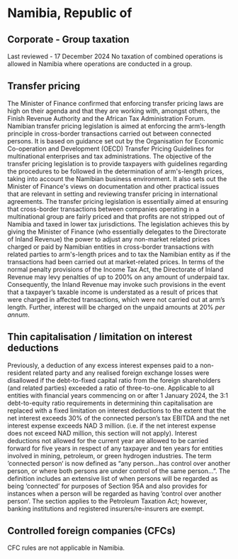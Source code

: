 # Namibia, Republic of
## Corporate - Group taxation
Last reviewed - 17 December 2024
No taxation of combined operations is allowed in Namibia where operations are conducted in a group.
## Transfer pricing
The Minister of Finance confirmed that enforcing transfer pricing laws are high on their agenda and that they are working with, amongst others, the Finish Revenue Authority and the African Tax Administration Forum.
Namibian transfer pricing legislation is aimed at enforcing the arm’s-length principle in cross-border transactions carried out between connected persons. It is based on guidance set out by the Organisation for Economic Co-operation and Development (OECD) Transfer Pricing Guidelines for multinational enterprises and tax administrations.
The objective of the transfer pricing legislation is to provide taxpayers with guidelines regarding the procedures to be followed in the determination of arm's-length prices, taking into account the Namibian business environment. It also sets out the Minister of Finance's views on documentation and other practical issues that are relevant in setting and reviewing transfer pricing in international agreements.
The transfer pricing legislation is essentially aimed at ensuring that cross-border transactions between companies operating in a multinational group are fairly priced and that profits are not stripped out of Namibia and taxed in lower tax jurisdictions. The legislation achieves this by giving the Minister of Finance (who essentially delegates to the Directorate of Inland Revenue) the power to adjust any non-market related prices charged or paid by Namibian entities in cross-border transactions with related parties to arm's-length prices and to tax the Namibian entity as if the transactions had been carried out at market-related prices.
In terms of the normal penalty provisions of the Income Tax Act, the Directorate of Inland Revenue may levy penalties of up to 200% on any amount of underpaid tax. Consequently, the Inland Revenue may invoke such provisions in the event that a taxpayer’s taxable income is understated as a result of prices that were charged in affected transactions, which were not carried out at arm’s length. Further, interest will be charged on the unpaid amounts at 20% _per annum_.
## Thin capitalisation / limitation on interest deductions
Previously, a deduction of any excess interest expenses paid to a non-resident related party and any realised foreign exchange losses were disallowed if the debt-to-fixed capital ratio from the foreign shareholders (and related parties) exceeded a ratio of three-to-one. 
Applicable to all entities with financial years commencing on or after 1 January 2024, the 3:1 debt-to-equity ratio requirements in determining thin capitalisation are replaced with a fixed limitation on interest deductions to the extent that the net interest exceeds 30% of the connected person’s tax EBITDA and the net interest expense exceeds NAD 3 million. (i.e. if the net interest expense does not exceed NAD million, this section will not apply).
Interest deductions not allowed for the current year are allowed to be carried forward for five years in respect of any taxpayer and ten years for entities involved in mining, petroleum, or green hydrogen industries. 
The term ’connected person‘ is now defined as “any person…has control over another person, or where both persons are under control of the same person…”. The definition includes an extensive list of when persons will be regarded as being ‘connected’ for purposes of Section 95A and also provides for instances when a person will be regarded as having ’control over another person‘. 
The section applies to the Petroleum Taxation Act; however, banking institutions and registered insurers/re-insurers are exempt.
## Controlled foreign companies (CFCs)
CFC rules are not applicable in Namibia.
